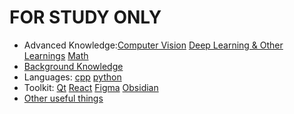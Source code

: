 # **FOR STUDY ONLY**
+ Advanced Knowledge:[Computer Vision](./CV) [Deep Learning & Other Learnings](./DL) [Math](./Math)
+ [Background Knowledge](./background-knowledge)
+ Languages: [cpp](./language/cpp) [python](./language/python)
+ Toolkit: [Qt](./toolkit/Qt) [React](./toolkit/react) [Figma](./toolkit/figma) [Obsidian](./toolkit/obsidian)
+ [Other useful things](./toolkit/other)

